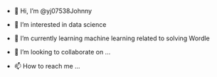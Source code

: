 - 👋 Hi, I’m @yj07538Johnny
- 👀 I’m interested in data science 
- 🌱 I’m currently learning machine learning related to solving Wordle 

- 💞️ I’m looking to collaborate on ...
- 📫 How to reach me ...

<!---
yj07538Johnny/yj07538Johnny is a ✨ special ✨ repository because its `README.md` (this file) appears on your GitHub profile.
You can click the Preview link to take a look at your changes.
--->
